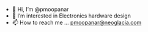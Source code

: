 - 👋 Hi, I’m @pmoopanar
- 👀 I’m interested in Electronics hardware design
- 📫 How to reach me ... pmoopanar@neoglacia.com

<!---
pmoopanar/pmoopanar is a ✨ special ✨ repository because its `README.md` (this file) appears on your GitHub profile.
You can click the Preview link to take a look at your changes.
--->
